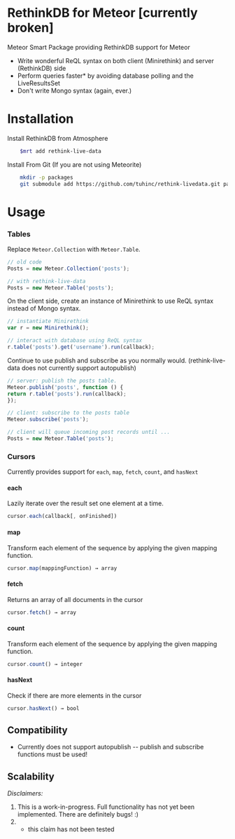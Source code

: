 # RethinkDB for Meteor [currently broken]

Meteor Smart Package providing RethinkDB support for Meteor

* Write wonderful ReQL syntax on both client (Minirethink) and server (RethinkDB) side
* Perform queries faster* by avoiding database polling and the LiveResultsSet
* Don't write Mongo syntax (again, ever.)

# Installation

Install RethinkDB from Atmosphere
```bash 
    $mrt add rethink-live-data
````
Install From Git (If you are not using Meteorite)
```bash 
    mkdir -p packages
    git submodule add https://github.com/tuhinc/rethink-livedata.git packages/rethink-livedata
````
# Usage

### Tables
Replace `Meteor.Collection` with `Meteor.Table`.
```js
// old code
Posts = new Meteor.Collection('posts');

// with rethink-live-data
Posts = new Meteor.Table('posts');
````
On the client side, create an instance of Minirethink to use ReQL syntax instead of Mongo syntax.
```js
// instantiate Minirethink
var r = new Minirethink();

// interact with database using ReQL syntax
r.table('posts').get('username').run(callback);
````` 
Continue to use publish and subscribe as you normally would. (rethink-live-data does not currently support autopublish)
```js
// server: publish the posts table.
Meteor.publish('posts', function () {
return r.table('posts').run(callback);
});

// client: subscribe to the posts table
Meteor.subscribe('posts');

// client will queue incoming post records until ...
Posts = new Meteor.Table('posts');
````   
### Cursors

Currently provides support for `each`, `map`, `fetch`, `count`, and `hasNext`

#### each
Lazily iterate over the result set one element at a time.
```js    
cursor.each(callback[, onFinished])
````    
#### map
Transform each element of the sequence by applying the given mapping function.
```js
cursor.map(mappingFunction) → array
````
#### fetch
Returns an array of all documents in the cursor
```js
cursor.fetch() → array    
````
#### count
Transform each element of the sequence by applying the given mapping function.
```js
cursor.count() → integer
````
#### hasNext
Check if there are more elements in the cursor
```js
cursor.hasNext() → bool
````

## Compatibility

* Currently does not support autopublish -- publish and subscribe functions must be used!

## Scalability

*Disclaimers:*

1. This is a work-in-progress. Full functionality has not yet been implemented. There are definitely bugs! :)
2. * this claim has not been tested
